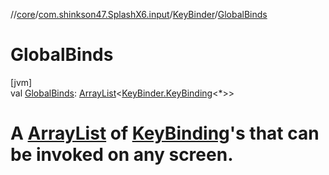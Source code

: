 //[core](../../../index.md)/[com.shinkson47.SplashX6.input](../index.md)/[KeyBinder](index.md)/[GlobalBinds](-global-binds.md)

# GlobalBinds

[jvm]\
val [GlobalBinds](-global-binds.md): [ArrayList](https://kotlinlang.org/api/latest/jvm/stdlib/kotlin.collections/-array-list/index.html)&lt;[KeyBinder.KeyBinding](-key-binding/index.md)&lt;*&gt;&gt;

# A [ArrayList](https://kotlinlang.org/api/latest/jvm/stdlib/kotlin.collections/-array-list/index.html) of [KeyBinding](-key-binding/index.md)'s that can be invoked on any screen.
